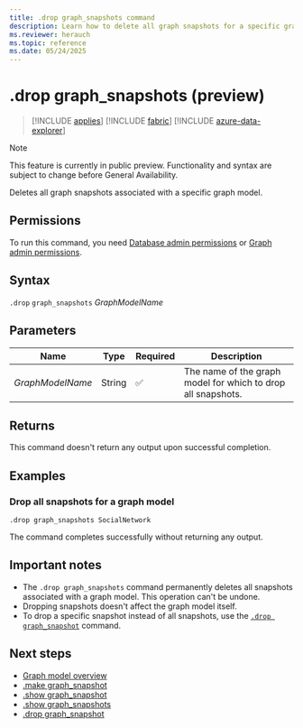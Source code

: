 ```yaml
---
title: .drop graph_snapshots command
description: Learn how to delete all graph snapshots for a specific graph model using the drop graph_snapshots command.
ms.reviewer: herauch
ms.topic: reference
ms.date: 05/24/2025
---
```


# .drop graph_snapshots (preview)

> [!INCLUDE [applies](../../includes/applies-to-version/applies.md)] [!INCLUDE [fabric](../../includes/applies-to-version/fabric.md)] [!INCLUDE [azure-data-explorer](../../includes/applies-to-version/azure-data-explorer.md)]

> [!NOTE]
> This feature is currently in public preview. Functionality and syntax are subject to change before General Availability.

Deletes all graph snapshots associated with a specific graph model.

## Permissions

To run this command, you need [Database admin permissions](../../access-control/role-based-access-control.md) or [Graph admin permissions](../../access-control/role-based-access-control.md).

## Syntax

`.drop` `graph_snapshots` *GraphModelName*

## Parameters

|Name|Type|Required|Description|
|--|--|--|--|
|*GraphModelName*|String|✅|The name of the graph model for which to drop all snapshots.|

## Returns

This command doesn't return any output upon successful completion.

## Examples

### Drop all snapshots for a graph model

```kusto
.drop graph_snapshots SocialNetwork
```

The command completes successfully without returning any output.

## Important notes

- The `.drop graph_snapshots` command permanently deletes all snapshots associated with a graph model. This operation can't be undone.
- Dropping snapshots doesn't affect the graph model itself.
- To drop a specific snapshot instead of all snapshots, use the [`.drop graph_snapshot`](graph-snapshot-drop.md) command.

## Next steps

* [Graph model overview](graph-model-overview.md)
* [.make graph_snapshot](graph-snapshot-make.md)
* [.show graph_snapshot](graph-snapshot-show.md)
* [.show graph_snapshots](graph-snapshots-show.md)
* [.drop graph_snapshot](graph-snapshot-drop.md)
